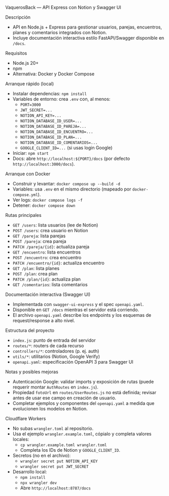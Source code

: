 VaquerosBack — API Express con Notion y Swagger UI

Descripción
- API en Node.js + Express para gestionar usuarios, parejas, encuentros, planes y comentarios integrados con Notion.
- Incluye documentación interactiva estilo FastAPI/Swagger disponible en `/docs`.

Requisitos
- Node.js 20+
- npm
- Alternativa: Docker y Docker Compose

Arranque rápido (local)
- Instalar dependencias: `npm install`
- Variables de entorno: crea `.env` con, al menos:
  - `PORT=3000`
  - `JWT_SECRET=...`
  - `NOTION_API_KEY=...`
  - `NOTION_DATABASE_ID_USER=...`
  - `NOTION_DATABASE_ID_PAREJA=...`
  - `NOTION_DATABASE_ID_ENCUENTRO=...`
  - `NOTION_DATABASE_ID_PLAN=...`
  - `NOTION_DATABASE_ID_COMENTARIOS=...`
  - `GOOGLE_CLIENT_ID=...` (si usas login Google)
- Iniciar: `npm start`
- Docs: abre `http://localhost:${PORT}/docs` (por defecto `http://localhost:3000/docs`).

Arranque con Docker
- Construir y levantar: `docker compose up --build -d`
- Variables: usa `.env` en el mismo directorio (mapeado por `docker-compose.yml`).
- Ver logs: `docker compose logs -f`
- Detener: `docker compose down`

Rutas principales
- `GET /users`: lista usuarios (lee de Notion)
- `POST /users`: crea usuario en Notion
- `GET /pareja`: lista parejas
- `POST /pareja`: crea pareja
- `PATCH /pareja/{id}`: actualiza pareja
- `GET /encuentro`: lista encuentros
- `POST /encuentro`: crea encuentro
- `PATCH /encuentro/{id}`: actualiza encuentro
- `GET /plan`: lista planes
- `POST /plan`: crea plan
- `PATCH /plan/{id}`: actualiza plan
- `GET /comentarios`: lista comentarios

Documentación interactiva (Swagger UI)
- Implementada con `swagger-ui-express` y el spec `openapi.yaml`.
- Disponible en `GET /docs` mientras el servidor está corriendo.
- El archivo `openapi.yaml` describe los endpoints y los esquemas de request/response a alto nivel.

Estructura del proyecto
- `index.js`: punto de entrada del servidor
- `routes/*`: routers de cada recurso
- `controllers/*`: controladores (p. ej. auth)
- `utils/*`: utilitarios (Notion, Google Verify)
- `openapi.yaml`: especificación OpenAPI 3 para Swagger UI

Notas y posibles mejoras
- Autenticación Google: validar imports y exposición de rutas (puede requerir montar `AuthRoutes` en `index.js`).
- Propiedad `fotoUrl` en `routes/UserRoutes.js` no está definida; revisar antes de usar ese campo en creación de usuario.
- Completar ejemplos y componentes del `openapi.yaml` a medida que evolucionen los modelos en Notion.

Cloudflare Workers
- No subas `wrangler.toml` al repositorio.
- Usa el ejemplo `wrangler.example.toml`, cópialo y completa valores locales:
  - `cp wrangler.example.toml wrangler.toml`
  - Completa los IDs de Notion y `GOOGLE_CLIENT_ID`.
- Secretos (no en el archivo):
  - `wrangler secret put NOTION_API_KEY`
  - `wrangler secret put JWT_SECRET`
- Desarrollo local:
  - `npm install`
  - `npx wrangler dev`
  - Abre `http://localhost:8787/docs`
